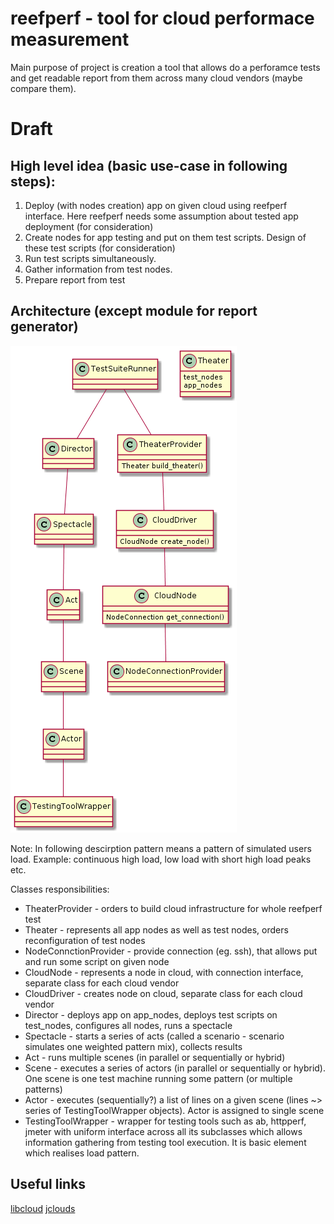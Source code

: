 # reefperf - tool for cloud performace measurement

Main purpose of project is creation a tool that allows do a perforamce tests
and get readable report from them across many cloud vendors (maybe compare them).

# Draft

## High level idea (basic use-case in following steps):

1. Deploy (with nodes creation) app on given cloud using reefperf interface. 
	Here reefperf needs some assumption about tested app deployment (for consideration)
2. Create nodes for app testing and put on them test scripts. 
	Design of these test scripts (for consideration)
3. Run test scripts simultaneously.
4. Gather information from test nodes.
5. Prepare report from test

## Architecture (except module for report generator)

![alt_text](class_diagram.png)

Note: In following descirption pattern means a pattern of simulated users load.
	Example: continuous high load, low load with short high load peaks etc.

Classes responsibilities:
- TheaterProvider - orders to build cloud infrastructure for whole reefperf test
- Theater - represents all app nodes as well as test nodes, orders reconfiguration of test nodes
- NodeConnctionProvider - provide connection (eg. ssh), that allows put and run some script on given node
- CloudNode - represents a node in cloud, with connection interface, separate class for each cloud vendor
- CloudDriver - creates node on cloud, separate class for each cloud vendor
- Director - deploys app on app_nodes, deploys test scripts on test_nodes, configures all nodes, runs a spectacle
- Spectacle - starts a series of acts (called a scenario - scenario simulates one weighted pattern mix), collects results
- Act - runs multiple scenes (in parallel or sequentially or hybrid) 
- Scene - executes a series of actors (in parallel or sequentially or hybrid).
	One scene is one test machine running some pattern (or multiple patterns)
- Actor - executes (sequentially?) a list of lines on a given scene (lines ~> series of TestingToolWrapper objects).
	Actor is assigned to single scene
- TestingToolWrapper - wrapper for testing tools such as ab, httpperf, jmeter
	with uniform interface across all its subclasses which allows information gathering from testing tool execution.
	It is basic element which realises load pattern.

## Useful links
[libcloud](https://libcloud.apache.org/)
[jclouds](https://jclouds.apache.org/)
